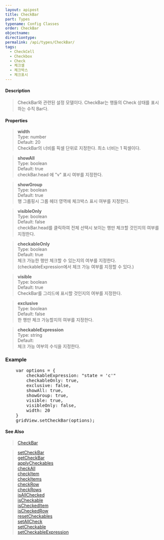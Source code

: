 ```yaml
---
layout: apipost
title: CheckBar
part: Types
typename: Config Classes
order: CheckBar
objectname: 
directiontype: 
permalink: /api/types/CheckBar/
tags:
  - CheckCell 
  - Checkbox
  - Check
  - 체크셀
  - 체크박스
  - 체크표시
---
```


#### Description

> CheckBar와 관련된 설정 모델이다. CheckBar는 행들의 Check 상태를 표시하는 수직 Bar다. 

#### Properties

> **width**  
> Type: number  
> Default: 20  
> CheckBar의 너비를 픽셀 단위로 지정한다. 최소 너비는 1 픽셀이다.  

> **showAll**  
> Type: boolean  
> Default: true  
> checkBar.head 에 "v" 표시 여부를 지정한다.  

> **showGroup**  
> Type: boolean  
> Default: true  
> 행 그룹핑시 그룹 헤더 영역에 체크박스 표시 여부를 지정한다.  

> **visibleOnly**  
> Type: boolean  
> Default: false    
> checkBar.head를 클릭하여 전체 선택시 보이는 행만 체크할 것인지의 여부를 지정한다.  

> **checkableOnly**  
> Type: boolean   
> Default: true     
> 체크 가능한 행만 체크할 수 있는지의 여부를 지정한다. (checkableExpression에서 체크 가능 여부를 지정할 수 있다.) 

> **visible**  
> Type: boolean   
> Default: true    
> CheckBar를 그리드에 표시할 것인지의 여부를 지정한다.   

> **exclusive**  
> Type: boolean   
> Default: false    
> 한 행만 체크 가능할지의 여부를 지정한다.  

> **checkableExpression**  
> Type: string  
> Default:  
> 체크 가능 여부의 수식을 지정한다.  

### Example  

<pre class="prettyprint">
	var options = {
        checkableExpression: "state = 'c'"
        checkableOnly: true,
        exclusive: false,
        showAll: true,
        showGroup: true,
        visible: true,
        visibleOnly: false,
        width: 20
	}
	gridView.setCheckBar(options);
</pre>

#### See Also 

> [CheckBar](http://demo.realgrid.net/Demo/CheckBar)  

> [setCheckBar](/api/GridBase/setCheckBar)  
> [getCheckBar](/api/GridBase/getCheckBar)  
> [applyCheckables](/api/GridBase/applyCheckables)  
> [checkAll](/api/GridBase/checkAll)  
> [checkItem](/api/GridBase/checkItem)  
> [checkItems](/api/GridBase/checkItems)  
> [checkRow](/api/GridBase/checkRow)  
> [checkRows](/api/GridBase/checkRows)  
> [isAllChecked](/api/GridBase/isAllChecked)  
> [isCheckable](/api/GridBase/isCheckable)  
> [isCheckedItem](/api/GridBase/isCheckedItem)  
> [isCheckedRow](/api/GridBase/isCheckedRow)  
> [resetCheckables](/api/GridBase/resetCheckables)  
> [setAllCheck](/api/GridBase/setAllCheck)  
> [setCheckable](/api/GridBase/setCheckable)  
> [setCheckableExpression](/api/GridBase/setCheckableExpression)  











